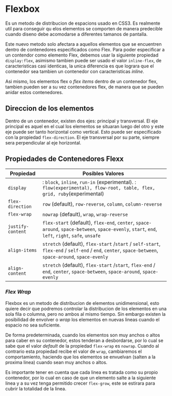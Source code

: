 # Flexbox

Es un metodo de distribucion de espacions usado en CSS3. Es realmente util para conseguir qu elos elementos se comporten de manera predecible cuando diseno debe acomodarse a diferentes tamanos de pantalla.

Este nuevo metodo solo afectara a aquellos elementos que se encuentren dentro de contenedores especificados como Flex. Para poder especificar a un contendor como elemento Flex, debemos usar la siguiente propiedad `display:flex`, asimismo tambien puede ser usado el valor `inline-flex`, de caracteristicas casi identicas, la unica diferencia es que lograra que el contenedor sea tambien un contenedor con caracteristicas *inline*.

Asi mismo, los elementos flex o *flex items* dentro de un contenedor flex, tambien pueden ser a su vez contenedores flex, de manera que se pueden anidar estos contenedores.

## Direccion de los elementos 

Dentro de un contenedor, existen dos ejes: principal y transversal. El eje principal es aquel en el cual los elementos se situaran luego del otro y este eje puede ser tanto horizontal como vertical. Esto puede ser especificado con la propiedad `flex-direction`. El eje transversal por su parte, siempre sera perpendicular al eje horizontal.

## Propiedades de Contenedores Flexx

| Propiedad | Posibles Valores |
|-----------|------------------|
| `display` | <display-outside>: `block`, `inline`, `run-in` (experimental). <display-inside>: `flow(experimental), flow-root, table, flex, grid, ruby`(experimental) |
| `flex-direction` | `row` (default), `row-reverse`, `column`, `column-reverse` |
| `flex-wrap` | `nowrap` (default), `wrap`, `wrap-reverse` |
| `justify-content` | `flex-start` (default), `flex-end`, `center`, `space-around`, `space-between`, `space-evenly`, `start`, `end`, `left`, `right`, `safe`, `unsafe` |
| `align-items` | `stretch` (default), `flex-start` /`start` / `self-start`, `flex-end` / `self-end` / `end`, `center`, `space-between`, `space-around`, `space-evenly` |
| `align-content` | `stretch` (default), `flex-start` /`start`, `flex-end` / `end`, `center`, `space-between`, `space-around`, `space-evenly`  |

### *Flex Wrap*

Flexbox es un metodo de distribucion de elementos unidimensional, esto quiere decir que podremos controlar la distribucion de los elementos en una sola fila o columna, pero no ambos al mismo tiempo. Sin embargo existen la posibilidad de envolver o *wrap* los elementos en nuevas lineas cuando el espacio no sea suficiente. 

De forma predeterminada, cuando los elementos son muy anchos o altos para caber en su contenedor, estos tenderan a desbordarse, por lo cual se sabe que el valor *default* de la propiedad `flex-wrap` es `nowrap`. Cuando al contrario esta propiedad recibe el valor de `wrap`, cambiaremos el comportamiento, haciendo que los elementos se envuelvan (salten a la proxima linea) cuando sean muy anchos o altos. 

Es importante tener en cuenta que cada linea es tratada como su propio contenedor, por lo cual en caso de que un elemento salte a la siguiente linea y a su vez tenga permitido crecer `flex-grow`, este se estirara para cubrir la totalidad de la linea. 